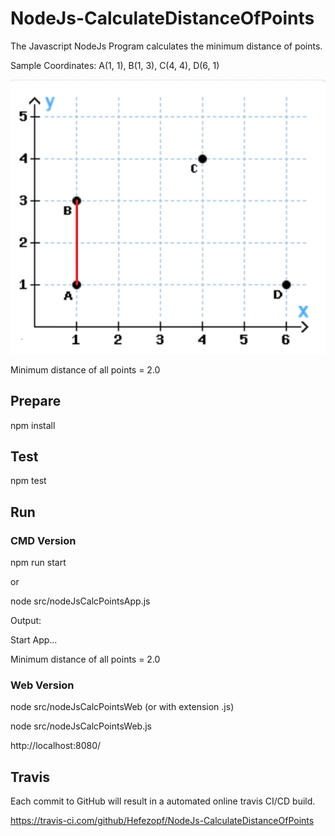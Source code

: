 # NodeJs-CalculateDistanceOfPoints
The Javascript NodeJs Program calculates the minimum distance of points.

Sample Coordinates: A(1, 1), B(1, 3), C(4, 4), D(6, 1) 

![Coordinates](src/resources/Coordinates.png "Coordinates")

Minimum distance of all points = 2.0


## Prepare
npm install


## Test
npm test


## Run
### CMD Version
npm run start

or 

node src/nodeJsCalcPointsApp.js

Output:

Start App...

Minimum distance of all points = 2.0


### Web Version
node src/nodeJsCalcPointsWeb (or with extension .js)

node src/nodeJsCalcPointsWeb.js

http://localhost:8080/


## Travis

Each commit to GitHub will result in a automated online travis CI/CD build.

https://travis-ci.com/github/Hefezopf/NodeJs-CalculateDistanceOfPoints

